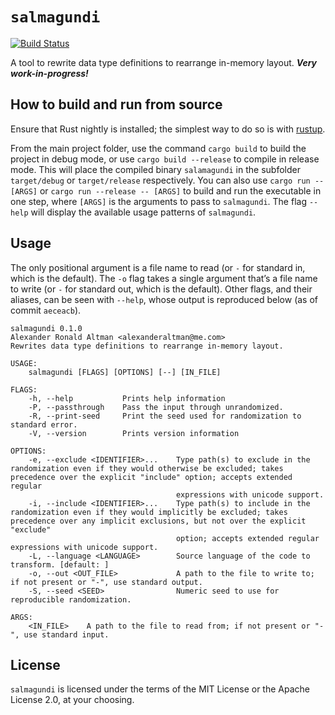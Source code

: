 # `salmagundi`
[![Build Status](https://travis-ci.com/pthariensflame/salmagundi.svg?branch=master)](https://travis-ci.com/pthariensflame/salmagundi)

A tool to rewrite data type definitions to rearrange in-memory layout.
***Very work-in-progress!***

## How to build and run from source

Ensure that Rust nightly is installed; the simplest way to do so is
with [rustup](https://rustup.rs).

From the main project folder, use the command `cargo build` to build
the project in debug mode, or use `cargo build --release` to compile
in release mode. This will place the compiled binary `salamagundi` in
the subfolder `target/debug` or `target/release` respectively. You can
also use `cargo run -- [ARGS]` or `cargo run --release -- [ARGS]` to
build and run the executable in one step, where `[ARGS]` is the
arguments to pass to `salmagundi`.  The flag `--help` will display the
available usage patterns of `salmagundi`.

## Usage

The only positional argument is a file name to read (or `-` for standard in, which is the default). The `-o` flag takes a single argument that’s a file name to write (or `-` for standard out, which is the default). Other flags, and their aliases, can be seen with `--help`, whose output is reproduced below (as of commit `aeceacb`).

```
salmagundi 0.1.0
Alexander Ronald Altman <alexanderaltman@me.com>
Rewrites data type definitions to rearrange in-memory layout.

USAGE:
    salmagundi [FLAGS] [OPTIONS] [--] [IN_FILE]

FLAGS:
    -h, --help           Prints help information
    -P, --passthrough    Pass the input through unrandomized.
    -R, --print-seed     Print the seed used for randomization to standard error.
    -V, --version        Prints version information

OPTIONS:
    -e, --exclude <IDENTIFIER>...    Type path(s) to exclude in the randomization even if they would otherwise be excluded; takes precedence over the explicit "include" option; accepts extended regular
                                     expressions with unicode support.
    -i, --include <IDENTIFIER>...    Type path(s) to include in the randomization even if they would implicitly be excluded; takes precedence over any implicit exclusions, but not over the explicit "exclude"
                                     option; accepts extended regular expressions with unicode support.
    -L, --language <LANGUAGE>        Source language of the code to transform. [default: ]
    -o, --out <OUT_FILE>             A path to the file to write to; if not present or "-", use standard output.
    -S, --seed <SEED>                Numeric seed to use for reproducible randomization.

ARGS:
    <IN_FILE>    A path to the file to read from; if not present or "-", use standard input.
```

## License

`salmagundi` is licensed under the terms of the MIT License or the Apache License 2.0, at your choosing.
